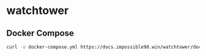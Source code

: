 # watchtower

## Docker Compose

```bash
curl -o docker-compose.yml https://docs.impossible98.win/watchtower/docker-compose.yml
```
